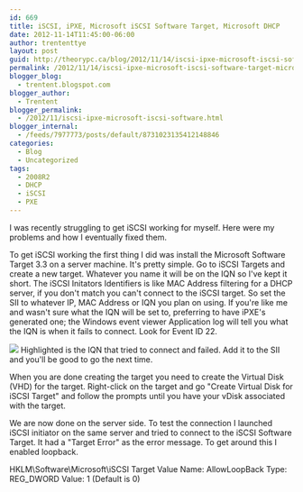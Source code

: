 ```yaml
---
id: 669
title: iSCSI, iPXE, Microsoft iSCSI Software Target, Microsoft DHCP
date: 2012-11-14T11:45:00-06:00
author: trententtye
layout: post
guid: http://theorypc.ca/blog/2012/11/14/iscsi-ipxe-microsoft-iscsi-software-target-microsoft-dhcp/
permalink: /2012/11/14/iscsi-ipxe-microsoft-iscsi-software-target-microsoft-dhcp/
blogger_blog:
  - trentent.blogspot.com
blogger_author:
  - Trentent
blogger_permalink:
  - /2012/11/iscsi-ipxe-microsoft-iscsi-software.html
blogger_internal:
  - /feeds/7977773/posts/default/8731023135412148846
categories:
  - Blog
  - Uncategorized
tags:
  - 2008R2
  - DHCP
  - iSCSI
  - PXE
---
```

I was recently struggling to get iSCSI working for myself.  Here were my problems and how I eventually fixed them.

To get iSCSI working the first thing I did was install the Microsoft Software Target 3.3 on a server machine. It's pretty simple.  Go to iSCSI Targets and create a new target.  Whatever you name it will be on the IQN so I've kept it short.  The iSCSI Initators Identifiers is like MAC Address filtering for a DHCP server, if you don't match you can't connect to the iSCSI target.  So set the SII to whatever IP, MAC Address or IQN you plan on using.  If you're like me and wasn't sure what the IQN will be set to, preferring to have iPXE's generated one; the Windows event viewer Application log will tell you what the IQN is when it fails to connect.  Look for Event ID 22.

<img src="http://2.bp.blogspot.com/-Ve-Gge76yvY/UKO5F0C6i0I/AAAAAAAAAKM/JNvFyTDcqtY/s400/1.png">
Highlighted is the IQN that tried to connect and failed.  Add it to the SII and you'll be good to go the next time.

When you are done creating the target you need to create the Virtual Disk (VHD) for the target.  Right-click on the target and go "Create Virtual Disk for iSCSI Target" and follow the prompts until you have your vDisk associated with the target.

We are now done on the server side.  To test the connection I launched iSCSI initiator on the same server and tried to connect to the iSCSI Software Target. It had a "Target Error" as the error message.  To get around this I enabled loopback.


HKLM\Software\Microsoft\iSCSI Target
Value Name: AllowLoopBack
Type: REG_DWORD
Value: 1 (Default is 0)
